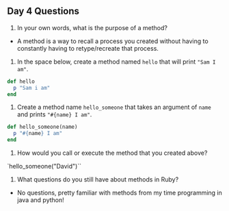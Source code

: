 ## Day 4 Questions

1. In your own words, what is the purpose of a method?

* A method is a way to recall a process you created without having to constantly having to retype/recreate that process.

1. In the space below, create a method named `hello` that will print `"Sam I am"`.
```ruby
def hello
  p "Sam i am"
end
```
1. Create a method name `hello_someone` that takes an argument of `name` and prints `"#{name} I am"`.
```ruby 
def hello_someone(name)
  p "#{name} I am"
end
```
1. How would you call or execute the method that you created above?

`hello_someone("David")``

1. What questions do you still have about methods in Ruby?

* No questions, pretty familiar with methods from my time programming in java and python!
